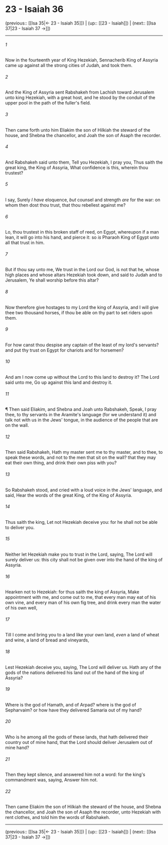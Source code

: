 # 23 - Isaiah 36

(previous:: [[Isa 35|← 23 - Isaiah 35]]) | (up:: [[23 - Isaiah]]) | (next:: [[Isa 37|23 - Isaiah 37 →]])

***


###### 1 
Now in the fourteenth year of King Hezekiah, Sennacherib King of Assyria came up against all the strong cities of Judah, and took them. 

###### 2 
And the King of Assyria sent Rabshakeh from Lachish toward Jerusalem unto king Hezekiah, with a great host, and he stood by the conduit of the upper pool in the path of the fuller's field. 

###### 3 
Then came forth unto him Eliakim the son of Hilkiah the steward of the house, and Shebna the chancellor, and Joah the son of Asaph the recorder. 

###### 4 
And Rabshakeh said unto them, Tell you Hezekiah, I pray you, Thus saith the great king, the King of Assyria, What confidence is this, wherein thou trustest? 

###### 5 
I say, Surely _I have_ eloquence, _but_ counsel and strength _are_ for the war: on whom then dost thou trust, that thou rebellest against me? 

###### 6 
Lo, thou trustest in this broken staff of reed, on Egypt, whereupon if a man lean, it will go into his hand, and pierce it: so _is_ Pharaoh King of Egypt unto all that trust in him. 

###### 7 
But if thou say unto me, We trust in the Lord our God, is not that he, whose high places and whose altars Hezekiah took down, and said to Judah and to Jerusalem, Ye shall worship before this altar? 

###### 8 
Now therefore give hostages to my Lord the king of Assyria, and I will give thee two thousand horses, if thou be able on thy part to set riders upon them. 

###### 9 
For how canst thou despise any captain of the least of my lord's servants? and put thy trust on Egypt for chariots and for horsemen? 

###### 10 
And am I now come up without the Lord to this land to destroy it? The Lord said unto me, Go up against this land and destroy it. 

###### 11 
¶ Then said Eliakim, and Shebna and Joah unto Rabshakeh, Speak, I pray thee, to thy servants in the Aramite's language (for we understand it) and talk not with us in the Jews' tongue, in the audience of the people that are on the wall. 

###### 12 
Then said Rabshakeh, Hath my master sent me to thy master, and to thee, to speak these words, and not to the men that sit on the wall? that they may eat their own thing, and drink their own piss with you? 

###### 13 
So Rabshakeh stood, and cried with a loud voice in the Jews' language, and said, Hear the words of the great King, of the King of Assyria. 

###### 14 
Thus saith the king, Let not Hezekiah deceive you: for he shall not be able to deliver you. 

###### 15 
Neither let Hezekiah make you to trust in the Lord, saying, The Lord will surely deliver us: this city shall not be given over into the hand of the king of Assyria. 

###### 16 
Hearken not to Hezekiah: for thus saith the king of Assyria, Make appointment with me, and come out to me, that every man may eat of his own vine, and every man of his own fig tree, and drink every man the water of his own well, 

###### 17 
Till I come and bring you to a land like your own land, _even_ a land of wheat and wine, a land of bread and vineyards, 

###### 18 
Lest Hezekiah deceive you, saying, The Lord will deliver us. Hath any of the gods of the nations delivered his land out of the hand of the king of Assyria? 

###### 19 
Where is the god of Hamath, and of Arpad? where is the god of Sepharvaim? or how have they delivered Samaria out of my hand? 

###### 20 
Who is he among all the gods of these lands, that hath delivered their country out of mine hand, that the Lord should deliver Jerusalem out of mine hand? 

###### 21 
Then they kept silence, and answered him not a word: for the king's commandment was, saying, Answer him not. 

###### 22 
Then came Eliakim the son of Hilkiah the steward of the house, and Shebna the chancellor, and Joah the son of Asaph the recorder, unto Hezekiah with rent clothes, and told him the words of Rabshakeh.

***

(previous:: [[Isa 35|← 23 - Isaiah 35]]) | (up:: [[23 - Isaiah]]) | (next:: [[Isa 37|23 - Isaiah 37 →]])
